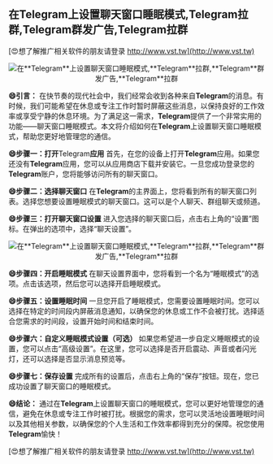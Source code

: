 ## **在**Telegram**上设置聊天窗口睡眠模式,**Telegram**拉群,**Telegram**群发广告,**Telegram**拉群**

[😍想了解推广相关软件的朋友请登录 http://www.vst.tw](http://www.vst.tw)

 <center><img src="https://vst.tw/MP4/tuiguang/png/5.png" alt="在**Telegram**上设置聊天窗口睡眠模式,**Telegram**拉群,**Telegram**群发广告,**Telegram**拉群"></center>

**😄引言：**
在快节奏的现代社会中，我们经常会收到各种来自**Telegram**的消息。有时候，我们可能希望在休息或专注工作时暂时屏蔽这些消息，以保持良好的工作效率或享受宁静的休息环境。为了满足这一需求，**Telegram**提供了一个非常实用的功能——聊天窗口睡眠模式。本文将介绍如何在**Telegram**上设置聊天窗口睡眠模式，帮助您更好地管理您的通信。

**😄步骤一：打开**Telegram**应用**
首先，在您的设备上打开**Telegram**应用。如果您还没有**Telegram**应用，您可以从应用商店下载并安装它。一旦您成功登录您的**Telegram**账户，您将能够访问所有的聊天窗口。

**😄步骤二：选择聊天窗口**
在**Telegram**的主界面上，您将看到所有的聊天窗口列表。选择您想要设置睡眠模式的聊天窗口。这可以是个人聊天、群组聊天或频道。

**😄步骤三：打开聊天窗口设置**
进入您选择的聊天窗口后，点击右上角的“设置”图标。在弹出的选项中，选择“聊天设置”。

 <center><img src="https://vst.tw/MP4/tuiguang/png/2.png" alt="在**Telegram**上设置聊天窗口睡眠模式,**Telegram**拉群,**Telegram**群发广告,**Telegram**拉群"></center>

**😄步骤四：开启睡眠模式**
在聊天设置界面中，您将看到一个名为“睡眠模式”的选项。点击该选项，然后您可以选择开启睡眠模式。

**😄步骤五：设置睡眠时间**
一旦您开启了睡眠模式，您需要设置睡眠时间。您可以选择在特定的时间段内屏蔽消息通知，以确保您的休息或工作不会被打扰。选择适合您需求的时间段，设置开始时间和结束时间。

**😄步骤六：自定义睡眠模式设置（可选）**
如果您希望进一步自定义睡眠模式的设置，您可以点击“高级设置”。在这里，您可以选择是否开启震动、声音或者闪光灯，还可以选择是否显示消息预览等。

**😄步骤七：保存设置**
完成所有的设置后，点击右上角的“保存”按钮。现在，您已成功设置了聊天窗口的睡眠模式。

**😄结论：**
通过在**Telegram**上设置聊天窗口的睡眠模式，您可以更好地管理您的通信，避免在休息或专注工作时被打扰。根据您的需求，您可以灵活地设置睡眠时间以及其他相关参数，以确保您的个人生活和工作效率都得到充分的保障。祝您使用**Telegram**愉快！

[😍想了解推广相关软件的朋友请登录 http://www.vst.tw](http://www.vst.tw)



